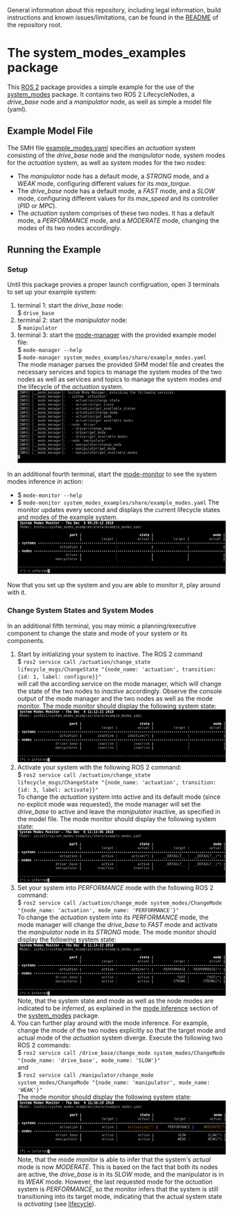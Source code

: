 General information about this repository, including legal information, build instructions and known issues/limitations, can be found in the [README](../README.md) of the repository root.


# The system_modes_examples package

This [ROS 2](https://index.ros.org/doc/ros2/) package provides a simple example for the use of the [system_modes](../system_modes/) package. It contains two ROS 2 LifecycleNodes, a *drive\_base* node and a *manipulator* node, as well as simple a model file (yaml).

## Example Model File

The SMH file [example_modes.yaml](./example_modes.yaml) specifies an *actuation* system consisting of the *drive\_base* node and the *manipulator* node, system modes for the *actuation* system, as well as system modes for the two nodes:
* The *manipulator* node has a default mode, a *STRONG* mode, and a *WEAK* mode, configuring different values for its *max_torque*.
* The *drive\_base* node has a default mode, a *FAST* mode, and a *SLOW* mode, configuring different values for its *max_speed* and its controller (*PID* or *MPC*).
* The *actuation* system comprises of these two nodes. It has a default mode, a *PERFORMANCE* mode, and a *MODERATE* mode, changing the modes of its two nodes accordingly.

## Running the Example

### Setup

Until this package provies a proper launch configruation, open 3 terminals to set up your example system:
1. terminal 1: start the *drive\_base* node:  
  $ `drive_base`  
1. terminal 2: start the *manipulator* node:  
  $ `manipulator`  
1. terminal 3: start the [mode-manager](../system_modes/README.md#mode-manager) with the provided example model file:  
  $ `mode-manager --help`  
  $ `mode-manager system_modes_examples/share/example_modes.yaml`  
  The mode manager parses the provided SHM model file and creates the necessary services and topics to manage the system modes of the two nodes as well as services and topics to manage the system modes *and* the lifecycle of the *actuation* system.  
  ![mode-manager](./doc/screenshot-manager.png "Screenshot of the mode manager")

In an additional fourth terminal, start the [mode-monitor](../system_modes/README.md#mode-monitor) to see the system modes inference in action:
* $ `mode-monitor --help`  
* $ `mode-monitor system_modes_examples/share/example_modes.yaml`
The monitor updates every second and displays the current lifecycle states and modes of the example system.
![mode-monitor](./doc/screenshot-monitor.png "Screenshot of the mode monitor")

Now that you set up the system and you are able to monitor it, play around with it.

### Change System States and System Modes

In an additional fifth terminal, you may mimic a planning/executive component to change the state and mode of your system or its components.

1. Start by initializing your system to inactive. The ROS 2 command  
  $ `ros2 service call /actuation/change_state lifecycle_msgs/ChangeState "{node_name: 'actuation', transition: {id: 1, label: configure}}"`  
  will call the according service on the mode manager, which will change the state of the two nodes to *inactive* accordingly. Observe the console output of the mode manager and the two nodes as well as the mode monitor. The mode monitor should display the following system state:  
  ![mode-monitor](./doc/screenshot-monitor-inactive.png "Screenshot of the mode monitor")
1. Activate your system with the following ROS 2 command:  
  $ `ros2 service call /actuation/change_state lifecycle_msgs/ChangeState "{node_name: 'actuation', transition: {id: 3, label: activate}}"`  
  To change the *actuation* system into active and its default mode (since no explicit mode was requested), the mode manager will set the *drive\_base* to active and leave the *manipulator* inactive, as specified in the model file.
  The mode monitor should display the following system state:  
  ![mode-monitor](./doc/screenshot-monitor-active.png "Screenshot of the mode monitor")
1. Set your system into *PERFORMANCE* mode with the following ROS 2 command:  
  $ `ros2 service call /actuation/change_mode system_modes/ChangeMode "{node_name: 'actuation', mode_name: 'PERFORMANCE'}"`  
  To change the *actuation* system into its *PERFORMANCE* mode, the mode manager will change the *drive\_base* to *FAST* mode and activate the *manipulator* node in its *STRONG* mode.
  The mode monitor should display the following system state:  
  ![mode-monitor](./doc/screenshot-monitor-performance.png "Screenshot of the mode monitor")  
  Note, that the system state and mode as well as the node modes are indicated to be *inferred*, as explained in the [mode inference](../system_modes/README.md#mode-inference) section of the [system_modes](../system_modes/) package.
1. You can further play around with the mode inference. For example, change the mode of the two nodes explicitly so that the target mode and actual mode of the *actuation* system diverge. Execute the following two ROS 2 commands:  
  $ `ros2 service call /drive_base/change_mode system_modes/ChangeMode "{node_name: 'drive_base', mode_name: 'SLOW'}"`  
  and  
  $ `ros2 service call /manipulator/change_mode system_modes/ChangeMode "{node_name: 'manipulator', mode_name: 'WEAK'}"`  
  The mode monitor should display the following system state:  
  ![mode-monitor](./doc/screenshot-monitor-moderate.png "Screenshot of the mode monitor")  
  Note, that the mode monitor is able to infer that the system's *actual* mode is now *MODERATE*. This is based on the fact that both its nodes are active, the *drive\_base* is in its *SLOW* mode, and the manipulator is in its *WEAK* mode. However, the last requested mode for the *actuation* system is *PERFORMANCE*, so the monitor infers that the system is still transitioning into its target mode, indicating that the actual system state is *activating* (see [lifecycle](../system_modes/README.md#lifecycle)).
